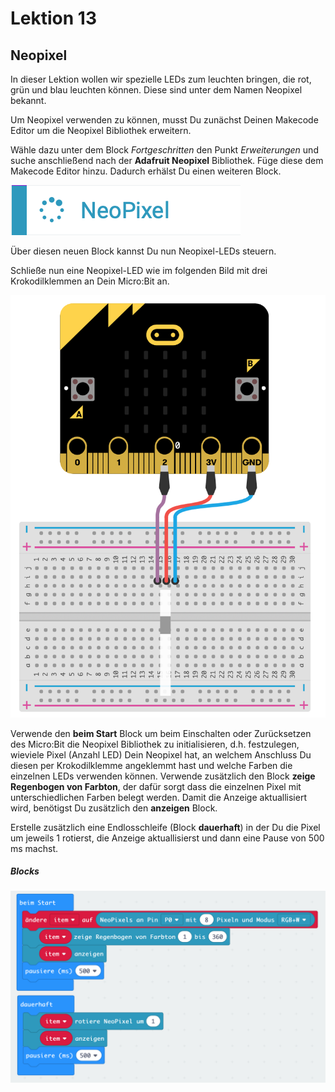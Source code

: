 # Lektion 13

## Neopixel 

In dieser Lektion wollen wir spezielle LEDs zum leuchten bringen, die rot, grün und blau leuchten können. Diese sind unter dem Namen Neopixel bekannt. 

Um Neopixel verwenden zu können, musst Du zunächst Deinen Makecode Editor um die Neopixel Bibliothek erweitern.

Wähle dazu unter dem Block _Fortgeschritten_ den Punkt _Erweiterungen_ und suche anschließend nach der __Adafruit Neopixel__ Bibliothek. Füge diese dem Makecode Editor hinzu. Dadurch erhälst Du einen weiteren Block.

![Neopixel](./neopixel.png "Neopixel")

Über diesen neuen Block kannst Du nun Neopixel-LEDs steuern.

Schließe nun eine Neopixel-LED wie im folgenden Bild mit drei Krokodilklemmen an Dein Micro:Bit an.

![Wiring](./wiring.png "Wiring")


Verwende den __beim Start__ Block um beim Einschalten oder Zurücksetzen des Micro:Bit die Neopixel Bibliothek zu initialisieren, d.h. festzulegen, wieviele Pixel (Anzahl LED) Dein Neopixel hat, an welchem Anschluss Du diesen per Krokodilklemme angeklemmt hast und welche Farben die einzelnen LEDs verwenden können.
Verwende zusätzlich den Block __zeige Regenbogen von Farbton__, der dafür sorgt dass die einzelnen Pixel mit unterschiedlichen Farben belegt werden. Damit die Anzeige aktuallisiert wird, benötigst Du zusätzlich den __anzeigen__ Block. 

Erstelle zusätzlich eine Endlosschleife (Block __dauerhaft__) in der Du die Pixel um jeweils 1 rotierst, die Anzeige aktuallisierst und dann eine Pause von 500 ms machst.

##### Blocks

![Screenshot](./screenshot.png "Screenshot")
